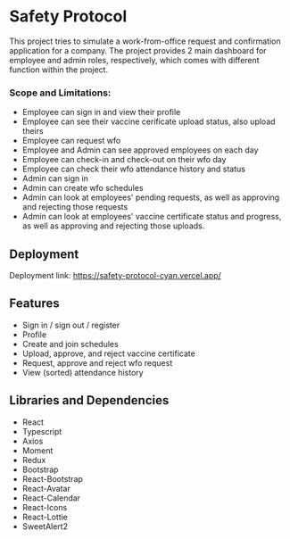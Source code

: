 # Safety Protocol

This project tries to simulate a work-from-office request and confirmation application for a company. The project provides 2 main dashboard for employee and admin roles, respectively, which comes with different function within the project.

### Scope and Limitations: 

- Employee can sign in and view their profile
- Employee can see their vaccine cerificate upload status, also upload theirs
- Employee can request wfo
- Employee and Admin can see approved employees on each day
- Employee can check-in and check-out on their wfo day
- Employee can check their wfo attendance history and status
- Admin can sign in
- Admin can create wfo schedules
- Admin can look at employees' pending requests, as well as approving and rejecting those requests
- Admin can look at employees' vaccine certificate status and progress, as well as approving and rejecting those uploads.

## Deployment

Deployment link: https://safety-protocol-cyan.vercel.app/

## Features

- Sign in / sign out / register
- Profile
- Create and join schedules
- Upload, approve, and reject vaccine certificate
- Request, approve and reject wfo request
- View (sorted) attendance history

## Libraries and Dependencies

- React
- Typescript
- Axios
- Moment
- Redux
- Bootstrap
- React-Bootstrap
- React-Avatar
- React-Calendar
- React-Icons
- React-Lottie
- SweetAlert2
